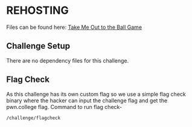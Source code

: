 # REHOSTING

Files can be found here: [Take Me Out to the Ball Game](https://github.com/BYU-CSA/BYUCTF-2022/tree/main/cryptography/takemeouttotheballgame)

## Challenge Setup
There are no dependency files for this challenge.

## Flag Check

As this challenge has its own custom flag so we use a simple flag check binary where the hacker can input the challenge flag and get the pwn.college flag. Command to run flag check-
```
/challenge/flagcheck
```